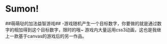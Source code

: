 # Sumon!
##萌萌哒的加法益智游戏##
-游戏随机产生一个目标数字，你要做的就是通过数字的相加得到这个目标数字，限时的哦~
游戏内大量运用css3动画，这也是我继上一款基于canvas的游戏后的另一作品。

